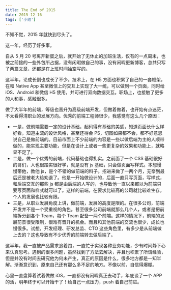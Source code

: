 ```yaml
---
title: The End of 2015
date: 2015-12-16
tags: ['小结']
---
```


不知不觉，2015 年就快到尽头了。

这一年，经历了好多事。

自从 5 月 20 号离开新蛋之后，就开始了无休止的加班生活，仅有的一点周末，也被之前接的一些外包所占据，没有闲暇做自己的事，没有闲暇更新博客，总共只写了两篇文章，还都是在上班时间抽空写的。

这半年，论成长倒也成长了不少。技术上，在 H5 方面也积累了自己的一套框架，在和 Native App 甚至微信上的交互上实现了大一统，可以做到一个页面，同时给 iOS、Android 和微信 H5 使用，并可进行双向数据交互。职场上，也接触了更多的人和事，感触很多。

做了大半年的前端，等级也晋升为高级前端开发，但做着做着，也开始有点迷茫，不太看得清职业的发展方向。优秀的前端工程师很少，我感觉有这么几个原因：

- 一是，做前端需要一定的设计基础，起码得有基础的美感，知道页面长什么样好看，知道主流的设计风格，甚至还得会 PS，切图如果都不会，都不好意思说自己是做前端的。目前市面上不少前端的内容是一些以做后端为主的人顺带做的，能实现主要功能，但是在设计上或者一些更复杂的效果和功能上，就略显不足了。
- 二是，做一个优秀的前端，代码基础也得扎实。之前面了一个 CSS 基础很好的哥们，人也很踏实很好学，就是没有 js 基础，只会做页面写样式。本想慢慢带他，教他 js，是个不错的做前端的料子。招进来做了一两个月，无奈到最后还是被老大给劝退了。他是一开始做设计的，后面一直只写页面，写样式，和后端交互的那些 js 都是由后端的人写的，也导致他一直以来都以为前端只要写页面和样式就可以了。这样的前端，在要求比较高的公司就比较难生存，个人的发展也比较有限。
- 三是，从职业发展角度上讲，做前端，发展的高度是限的。在很多公司，前端开发并不是一个受重视的角色。甚至很多公司前端就那么几个人，或者是把前端拆分到各个 Team，每个 Team 配备一两个前端。这样的情况下，前端的发展前景很受限制，很难有晋升的机会。而且和其他前端的交流也很少，成长也慢很多。试想，开发经理、研发总监、CTO 这些角色里，有多少是从前端做上去的？这也导致有不少优秀的前端转去做后端了。

这半年，我一直被产品需求追着跑，一直忙于实现各种业务功能，少有时间静下心来认真思考。遇到的很多问题，虽然找到了方法去解决，并且也积累了所谓经验，但是并没有时间去研究他为何未产生，真正的原因是什么，很多地方都是一知半解。渐渐意识到，原来自己还有那么多不足的地方。不像以前，自信得爆棚。

心里一直盘算着试着做做 iOS，一直都没有闲暇真正去动手，年底谈了一个 APP 的活，明年终于可以开始干了！给自己一点压力，push 着自己前进。
